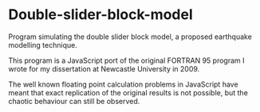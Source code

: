 Double-slider-block-model
=========================

Program simulating the double slider block model, a proposed earthquake modelling technique.

This program is a JavaScript port of the original FORTRAN 95 program I wrote for my dissertation at Newcastle University in 2009.

The well known floating point calculation problems in JavaScript have meant that exact replication of the original results is not possible, but the chaotic behaviour can still be observed.
